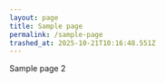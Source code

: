 ```yaml
---
layout: page
title: Sample page
permalink: /sample-page
trashed_at: 2025-10-21T10:16:48.551Z
---
```


Sample page 2